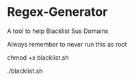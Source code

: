 # Regex-Generator
A tool to help Blacklist Sus Domains 

Always remember to never run this as root

chmod +x blacklist.sh 

./blacklist.sh

